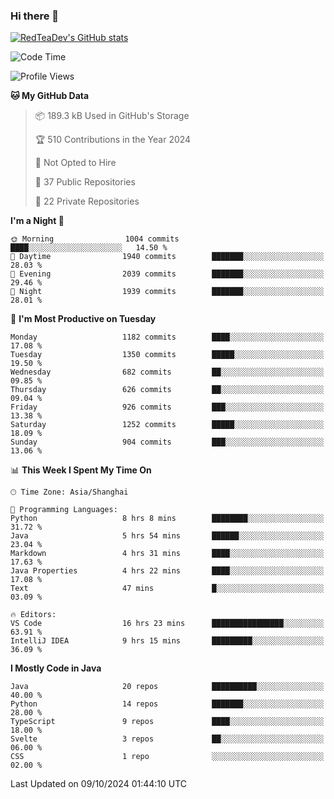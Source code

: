 ### Hi there 👋

<!--
**RedTeaDev/RedTeaDev** is a ✨ _special_ ✨ repository because its `README.md` (this file) appears on your GitHub profile.

Here are some ideas to get you started:

- 🔭 I’m currently working on ...
- 🌱 I’m currently learning ...
- 👯 I’m looking to collaborate on ...
- 🤔 I’m looking for help with ...
- 💬 Ask me about ...
- 📫 How to reach me: ...
- 😄 Pronouns: ...
- ⚡ Fun fact: ...
-->

<!--
[![wakatime](https://wakatime.com/badge/user/6b101ed0-04c0-4490-9283-eb61f2efff96.svg)](https://wakatime.com/@6b101ed0-04c0-4490-9283-eb61f2efff96)
!-->

[![RedTeaDev's GitHub stats](https://github-readme-stats.vercel.app/api?username=RedTeaDev\&include_all_commits=true)](https://github.com/anuraghazra/github-readme-stats)
<!--
[![willianrod's wakatime stats](https://github-readme-stats.vercel.app/api/wakatime?username=RedTeaDev)](https://github.com/anuraghazra/github-readme-stats)
!-->
<!--START_SECTION:waka-->
![Code Time](http://img.shields.io/badge/Code%20Time-2%2C614%20hrs%206%20mins-blue)

![Profile Views](http://img.shields.io/badge/Profile%20Views-0-blue)

**🐱 My GitHub Data** 

> 📦 189.3 kB Used in GitHub's Storage 
 > 
> 🏆 510 Contributions in the Year 2024
 > 
> 🚫 Not Opted to Hire
 > 
> 📜 37 Public Repositories 
 > 
> 🔑 22 Private Repositories 
 > 
**I'm a Night 🦉** 

```text
🌞 Morning                1004 commits        ████░░░░░░░░░░░░░░░░░░░░░   14.50 % 
🌆 Daytime                1940 commits        ███████░░░░░░░░░░░░░░░░░░   28.03 % 
🌃 Evening                2039 commits        ███████░░░░░░░░░░░░░░░░░░   29.46 % 
🌙 Night                  1939 commits        ███████░░░░░░░░░░░░░░░░░░   28.01 % 
```
📅 **I'm Most Productive on Tuesday** 

```text
Monday                   1182 commits        ████░░░░░░░░░░░░░░░░░░░░░   17.08 % 
Tuesday                  1350 commits        █████░░░░░░░░░░░░░░░░░░░░   19.50 % 
Wednesday                682 commits         ██░░░░░░░░░░░░░░░░░░░░░░░   09.85 % 
Thursday                 626 commits         ██░░░░░░░░░░░░░░░░░░░░░░░   09.04 % 
Friday                   926 commits         ███░░░░░░░░░░░░░░░░░░░░░░   13.38 % 
Saturday                 1252 commits        █████░░░░░░░░░░░░░░░░░░░░   18.09 % 
Sunday                   904 commits         ███░░░░░░░░░░░░░░░░░░░░░░   13.06 % 
```


📊 **This Week I Spent My Time On** 

```text
🕑︎ Time Zone: Asia/Shanghai

💬 Programming Languages: 
Python                   8 hrs 8 mins        ████████░░░░░░░░░░░░░░░░░   31.72 % 
Java                     5 hrs 54 mins       ██████░░░░░░░░░░░░░░░░░░░   23.04 % 
Markdown                 4 hrs 31 mins       ████░░░░░░░░░░░░░░░░░░░░░   17.63 % 
Java Properties          4 hrs 22 mins       ████░░░░░░░░░░░░░░░░░░░░░   17.08 % 
Text                     47 mins             █░░░░░░░░░░░░░░░░░░░░░░░░   03.09 % 

🔥 Editors: 
VS Code                  16 hrs 23 mins      ████████████████░░░░░░░░░   63.91 % 
IntelliJ IDEA            9 hrs 15 mins       █████████░░░░░░░░░░░░░░░░   36.09 % 
```

**I Mostly Code in Java** 

```text
Java                     20 repos            ██████████░░░░░░░░░░░░░░░   40.00 % 
Python                   14 repos            ███████░░░░░░░░░░░░░░░░░░   28.00 % 
TypeScript               9 repos             ████░░░░░░░░░░░░░░░░░░░░░   18.00 % 
Svelte                   3 repos             ██░░░░░░░░░░░░░░░░░░░░░░░   06.00 % 
CSS                      1 repo              ░░░░░░░░░░░░░░░░░░░░░░░░░   02.00 % 
```




 Last Updated on 09/10/2024 01:44:10 UTC
<!--END_SECTION:waka-->


